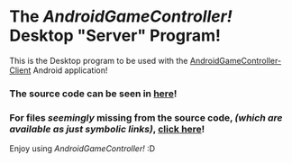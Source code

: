 # The *AndroidGameController!* Desktop "Server" Program!

This is the Desktop program to be used with the [AndroidGameController-Client](https://github.com/Brahvim/AndroidGameControllerClient) Android application!

### The source code can be seen in [here](https://github.com/Brahvim/AndroidGameControllerServer/tree/master/src/com/brahvim/androidgamecontroller)!

### For files *seemingly* missing from the source code, *(which are available as just symbolic links)*, [click here](https://github.com/Brahvim/AndroidGameController/tree/master/src/com/brahvim/androidgamecontroller)!

Enjoy using *AndroidGameController!* :D
